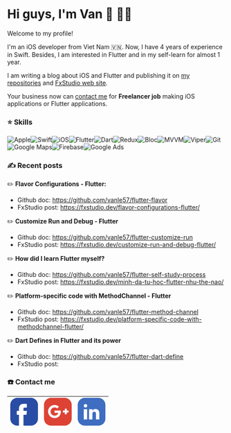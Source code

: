 # Hi guys, I'm Van 👋 :woman_technologist:

Welcome to my profile!

I'm an iOS developer from Viet Nam :vietnam:. Now, I have 4 years of experience in Swift. Besides, I am interested in Flutter and in my self-learn for almost 1 year. 

I am writing a blog about iOS and Flutter and publishing it on [my repositories](https://github.com/vanle57?tab=repositories) and [FxStudio web site](https://fxstudio.dev/).

Your business now can [contact me](https://github.com/vanle57#phone-contact-me) for **Freelancer job** making iOS applications or Flutter applications.

### :star: Skills

![Apple](https://img.shields.io/badge/-apple-black?style=for-the-badge&logo=apple)![Swift](https://img.shields.io/badge/-Swift-F05138?logo=swift&logoColor=white&style=for-the-badge)![iOS](https://img.shields.io/badge/-iOS-000000?logo=ios&logoColor=white&style=for-the-badge)![Flutter](https://img.shields.io/badge/-Flutter-02569B?logo=flutter&logoColor=white&style=for-the-badge)![Dart](https://img.shields.io/badge/-Dart-0175C2?logo=dart&logoColor=white&style=for-the-badge)![Redux](https://img.shields.io/badge/-Redux-764ABC?logo=redux&logoColor=white&style=for-the-badge)![Bloc](https://img.shields.io/badge/-blOc-brightgreen?logoColor=white&style=for-the-badge)![MVVM](https://img.shields.io/badge/-mvvm-ED1965?logoColor=white&style=for-the-badge)![Viper](https://img.shields.io/badge/-viper-FFAE33?logoColor=white&style=for-the-badge)![Git](https://img.shields.io/badge/-git-F05032?logo=git&logoColor=white&style=for-the-badge)![Google Maps](https://img.shields.io/badge/-google%20maps-4285F4?logoColor=white&style=for-the-badge&logo=google-maps)![Firebase](https://img.shields.io/badge/-firebase-FFCA28?style=for-the-badge&logo=firebase&logoColor=black)![Google Ads](https://img.shields.io/badge/-google%20ads-4285F4?logoColor=white&style=for-the-badge&logo=google-ads)

### :writing_hand: Recent posts
:pencil2: **Flavor Configurations - Flutter:**
- Github doc: https://github.com/vanle57/flutter-flavor
- FxStudio post: https://fxstudio.dev/flavor-configurations-flutter/

:pencil2: **Customize Run and Debug - Flutter**
- Github doc: https://github.com/vanle57/flutter-customize-run
- FxStudio post: https://fxstudio.dev/customize-run-and-debug-flutter/

:pencil2: **How did I learn Flutter myself?**
- Github doc: https://github.com/vanle57/flutter-self-study-process
- FxStudio post: https://fxstudio.dev/minh-da-tu-hoc-flutter-nhu-the-nao/

:pencil2: **Platform-specific code with MethodChannel - Flutter**
- Github doc: https://github.com/vanle57/flutter-method-channel
- FxStudio post: https://fxstudio.dev/platform-specific-code-with-methodchannel-flutter/

:pencil2: **Dart Defines in Flutter and its power**
- Github doc: https://github.com/vanle57/flutter-dart-define
- FxStudio post: 

### :phone: Contact me
| [![Facebook](https://github.com/vanle57/flutter-customize-run/blob/main/images/facebook.png)](https://www.facebook.com/van.may.750/) |    [![Gmail](https://github.com/vanle57/flutter-customize-run/blob/main/images/google.png)](mailto:lehongvan.develop@gmail.com) |  [![Linkedin](https://github.com/vanle57/flutter-customize-run/blob/main/images/linkedin.png)]()   |
| -------------------------------------------------------------------------------------------------------------------------------------------------------------------------------------------------------------------------------------------------------- | --- | --- |
